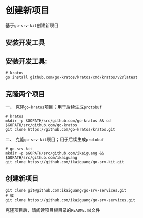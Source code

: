 # 创建新项目

基于`go-srv-kit`创建新项目

## 安装开发工具

## **安装开发工具:**

```shell
# kratos
go install github.com/go-kratos/kratos/cmd/kratos/v2@latest
```

## **克隆两个项目**

一、 克隆`go-kratos`项目；用于后续生成`protobuf`

```shell
# kratos
mkdir -p $GOPATH/src/github.com/go-kratos && cd $GOPATH/src/github.com/go-kratos
git clone https://github.com/go-kratos/kratos.git
```

二、 克隆`go-srv-kit`项目；用于后续生成`protobuf`

```shell
# go-srv-kit
mkdir -p $GOPATH/src/github.com/ikaiguang && $GOPATH/src/github.com/ikaiguang
git clone https://github.com/ikaiguang/go-srv-kit.git
```

## 创建新项目

```shell
git clone git@github.com:ikaiguang/go-srv-services.git
# 或
git clone https://github.com/ikaiguang/go-srv-services.git
```

克隆项目后，请阅读项目根目录的`README.md`文件
